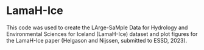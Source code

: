 # LamaH-Ice
This code was used to create the LArge-SaMple Data for Hydrology and Environmental Sciences for Iceland (LamaH-Ice) dataset and plot figures for the LamaH-Ice paper (Helgason and Nijssen, submitted to ESSD, 2023).
